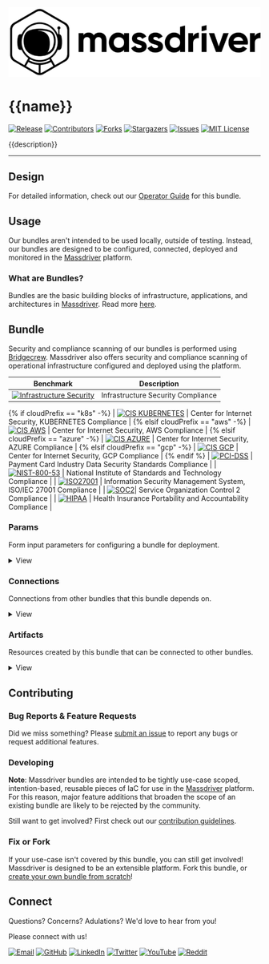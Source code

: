 [![Massdriver][logo]][website]

# {{name}}

[![Release][release_shield]][release_url]
[![Contributors][contributors_shield]][contributors_url]
[![Forks][forks_shield]][forks_url]
[![Stargazers][stars_shield]][stars_url]
[![Issues][issues_shield]][issues_url]
[![MIT License][license_shield]][license_url]

{{description}}

---

## Design

For detailed information, check out our [Operator Guide](operator.md) for this bundle.

## Usage

Our bundles aren't intended to be used locally, outside of testing. Instead, our bundles are designed to be configured, connected, deployed and monitored in the [Massdriver][website] platform.

### What are Bundles?

Bundles are the basic building blocks of infrastructure, applications, and architectures in [Massdriver][website]. Read more [here](https://docs.massdriver.cloud/concepts/bundles).

## Bundle

<!-- COMPLIANCE:START -->

Security and compliance scanning of our bundles is performed using [Bridgecrew](https://www.bridgecrew.cloud/). Massdriver also offers security and compliance scanning of operational infrastructure configured and deployed using the platform.

| Benchmark                                                                                                                                                                                                                                                       | Description                        |
| --------------------------------------------------------------------------------------------------------------------------------------------------------------------------------------------------------------------------------------------------------------- | ---------------------------------- |
| [![Infrastructure Security](https://www.bridgecrew.cloud/badges/github/massdriver-cloud/{{name}}/general)](https://www.bridgecrew.cloud/link/badge?vcs=github&fullRepo={{repoNameEncoded}}&benchmark=INFRASTRUCTURE+SECURITY) | Infrastructure Security Compliance |

{% if cloudPrefix == "k8s" -%}
| [![CIS KUBERNETES](https://www.bridgecrew.cloud/badges/github/massdriver-cloud/{{name}}/cis_kubernetes>)](https://www.bridgecrew.cloud/link/badge?vcs=github&fullRepo={{repoNameEncoded}}&benchmark=CIS+KUBERNETES+V1.5) | Center for Internet Security, KUBERNETES Compliance |
{% elsif cloudPrefix == "aws" -%}
| [![CIS AWS](https://www.bridgecrew.cloud/badges/github/massdriver-cloud/{{name}}/cis_aws>)](https://www.bridgecrew.cloud/link/badge?vcs=github&fullRepo={{repoNameEncoded}}&benchmark=CIS+AWS+V1.2) | Center for Internet Security, AWS Compliance |
{% elsif cloudPrefix == "azure" -%}
| [![CIS AZURE](https://www.bridgecrew.cloud/badges/github/massdriver-cloud/{{name}}/cis_azure>)](https://www.bridgecrew.cloud/link/badge?vcs=github&fullRepo={{repoNameEncoded}}&benchmark=CIS+AZURE+V1.1) | Center for Internet Security, AZURE Compliance |
{% elsif cloudPrefix == "gcp" -%}
| [![CIS GCP](https://www.bridgecrew.cloud/badges/github/massdriver-cloud/{{name}}/cis_gcp>)](https://www.bridgecrew.cloud/link/badge?vcs=github&fullRepo={{repoNameEncoded}}&benchmark=CIS+GCP+V1.1) | Center for Internet Security, GCP Compliance |
{% endif %}
| [![PCI-DSS](https://www.bridgecrew.cloud/badges/github/massdriver-cloud/{{name}}/pci>)](https://www.bridgecrew.cloud/link/badge?vcs=github&fullRepo={{repoNameEncoded}}&benchmark=PCI-DSS+V3.2) | Payment Card Industry Data Security Standards Compliance |
| [![NIST-800-53](https://www.bridgecrew.cloud/badges/github/massdriver-cloud/{{name}}/nist>)](https://www.bridgecrew.cloud/link/badge?vcs=github&fullRepo={{repoNameEncoded}}&benchmark=NIST-800-53) | National Institute of Standards and Technology Compliance |
| [![ISO27001](https://www.bridgecrew.cloud/badges/github/massdriver-cloud/{{name}}/iso>)](https://www.bridgecrew.cloud/link/badge?vcs=github&fullRepo={{repoNameEncoded}}&benchmark=ISO27001) | Information Security Management System, ISO/IEC 27001 Compliance |
| [![SOC2](https://www.bridgecrew.cloud/badges/github/massdriver-cloud/{{name}}/soc2>)](https://www.bridgecrew.cloud/link/badge?vcs=github&fullRepo={{repoNameEncoded}}&benchmark=SOC2)| Service Organization Control 2 Compliance |
| [![HIPAA](https://www.bridgecrew.cloud/badges/github/massdriver-cloud/{{name}}/hipaa>)](https://www.bridgecrew.cloud/link/badge?vcs=github&fullRepo={{repoNameEncoded}}&benchmark=HIPAA) | Health Insurance Portability and Accountability Compliance |

<!-- COMPLIANCE:END -->

### Params

Form input parameters for configuring a bundle for deployment.

<details>
<summary>View</summary>

<!-- PARAMS:START -->

**Params coming soon**

<!-- PARAMS:END -->

</details>

### Connections

Connections from other bundles that this bundle depends on.

<details>
<summary>View</summary>

<!-- CONNECTIONS:START -->

**Connections coming soon**

<!-- CONNECTIONS:END -->

</details>

### Artifacts

Resources created by this bundle that can be connected to other bundles.

<details>
<summary>View</summary>

<!-- ARTIFACTS:START -->

**Artifacts coming soon**

<!-- ARTIFACTS:END -->

</details>

## Contributing

<!-- CONTRIBUTING:START -->

### Bug Reports & Feature Requests

Did we miss something? Please [submit an issue](https://github.com/massdriver-cloud/{{name}}/issues>) to report any bugs or request additional features.

### Developing

**Note**: Massdriver bundles are intended to be tightly use-case scoped, intention-based, reusable pieces of IaC for use in the [Massdriver][website] platform. For this reason, major feature additions that broaden the scope of an existing bundle are likely to be rejected by the community.

Still want to get involved? First check out our [contribution guidelines](https://docs.massdriver.cloud/bundles/contributing).

### Fix or Fork

If your use-case isn't covered by this bundle, you can still get involved! Massdriver is designed to be an extensible platform. Fork this bundle, or [create your own bundle from scratch](https://docs.massdriver.cloud/bundles/development)!

<!-- CONTRIBUTING:END -->

## Connect

<!-- CONNECT:START -->

Questions? Concerns? Adulations? We'd love to hear from you!

Please connect with us!

[![Email][email_shield]][email_url]
[![GitHub][github_shield]][github_url]
[![LinkedIn][linkedin_shield]][linkedin_url]
[![Twitter][twitter_shield]][twitter_url]
[![YouTube][youtube_shield]][youtube_url]
[![Reddit][reddit_shield]][reddit_url]


<!-- markdownlint-disable -->

[logo]: https://raw.githubusercontent.com/massdriver-cloud/docs/main/static/img/logo-with-logotype-horizontal-400x110.svg

[docs]: https://docs.massdriver.cloud?utm_source={{name}}&utm_medium={{name}}&utm_campaign={{name}}&utm_content={{name}}
[website]: https://www.massdriver.cloud?utm_source={{name}}&utm_medium={{name}}&utm_campaign={{name}}&utm_content={{name}}
[github]: https://github.com/massdriver-cloud
[linkedin]: https://www.linkedin.com/company/massdriver/

[contributors_shield]: https://img.shields.io/github/contributors/massdriver-cloud/{{name}}.svg?style=for-the-badge>
[contributors_url]: https://github.com/massdriver-cloud/{{name}}/graphs/contributors>
[forks_shield]: https://img.shields.io/github/forks/massdriver-cloud/{{name}}.svg?style=for-the-badge>
[forks_url]: https://github.com/massdriver-cloud/{{name}}/network/members>
[stars_shield]: https://img.shields.io/github/stars/massdriver-cloud/{{name}}.svg?style=for-the-badge>
[stars_url]: https://github.com/massdriver-cloud/{{name}}/stargazers>
[issues_shield]: https://img.shields.io/github/issues/massdriver-cloud/{{name}}.svg?style=for-the-badge>
[issues_url]: https://github.com/massdriver-cloud/{{name}}/issues>
[release_url]: https://github.com/massdriver-cloud/{{name}}/releases/latest>
[release_shield]: https://img.shields.io/github/release/massdriver-cloud/{{name}}.svg?style=for-the-badge>
[license_shield]: https://img.shields.io/github/license/massdriver-cloud/{{name}}.svg?style=for-the-badge>
[license_url]: https://github.com/massdriver-cloud/{{name}}/blob/main/LICENSE>

[email_url]: mailto:support@massdriver.cloud
[email_shield]: https://img.shields.io/badge/email-Massdriver-black.svg?style=for-the-badge&logo=mail.ru&color=000000
[github_url]: mailto:support@massdriver.cloud
[github_shield]: https://img.shields.io/badge/follow-Github-black.svg?style=for-the-badge&logo=github&color=181717
[linkedin_url]: https://linkedin.com/in/massdriver-cloud
[linkedin_shield]: https://img.shields.io/badge/follow-LinkedIn-black.svg?style=for-the-badge&logo=linkedin&color=0A66C2
[twitter_url]: https://twitter.com/massdriver
[twitter_shield]: https://img.shields.io/badge/follow-Twitter-black.svg?style=for-the-badge&logo=twitter&color=1DA1F2
[youtube_url]: https://www.youtube.com/channel/UCfj8P7MJcdlem2DJpvymtaQ
[youtube_shield]: https://img.shields.io/badge/subscribe-Youtube-black.svg?style=for-the-badge&logo=youtube&color=FF0000
[reddit_url]: https://www.reddit.com/r/massdriver
[reddit_shield]: https://img.shields.io/badge/subscribe-Reddit-black.svg?style=for-the-badge&logo=reddit&color=FF4500

<!-- markdownlint-restore -->

<!-- CONNECT:END -->
